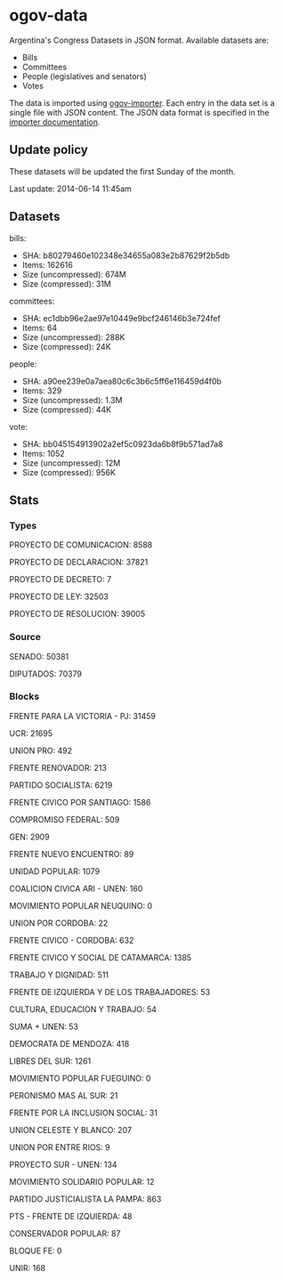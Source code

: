 ogov-data
=========

Argentina's Congress Datasets in JSON format. Available datasets are:

* Bills
* Committees
* People (legislatives and senators)
* Votes

The data is imported using [ogov-importer](https://github.com/seykron/ogov-importer/). Each entry in the data set is a single file with JSON content. The JSON data format is specified in the [importer documentation](https://github.com/seykron/ogov-importer/#data-format).

## Update policy

These datasets will be updated the first Sunday of the month.

Last update: 2014-06-14 11:45am

## Datasets

bills:

* SHA: b80279460e102348e34655a083e2b87629f2b5db
* Items: 162616
* Size (uncompressed): 674M
* Size (compressed): 31M

committees:

* SHA: ec1dbb96e2ae97e10449e9bcf246146b3e724fef
* Items: 64
* Size (uncompressed): 288K
* Size (compressed): 24K

people:

* SHA: a90ee239e0a7aea80c6c3b6c5ff6e116459d4f0b
* Items: 329
* Size (uncompressed): 1.3M
* Size (compressed): 44K

vote:

* SHA: bb045154913902a2ef5c0923da6b8f9b571ad7a8
* Items: 1052
* Size (uncompressed): 12M
* Size (compressed): 956K

## Stats

### Types

PROYECTO DE COMUNICACION: 8588

PROYECTO DE DECLARACION: 37821

PROYECTO DE DECRETO: 7

PROYECTO DE LEY: 32503

PROYECTO DE RESOLUCION: 39005

### Source

SENADO: 50381

DIPUTADOS: 70379

### Blocks

FRENTE PARA LA VICTORIA - PJ: 31459

UCR: 21695

UNION PRO: 492

FRENTE RENOVADOR: 213

PARTIDO SOCIALISTA: 6219

FRENTE CIVICO POR SANTIAGO: 1586

COMPROMISO FEDERAL: 509

GEN: 2909

FRENTE NUEVO ENCUENTRO: 89

UNIDAD POPULAR: 1079

COALICION CIVICA ARI - UNEN: 160

MOVIMIENTO POPULAR NEUQUINO: 0

UNION POR CORDOBA: 22

FRENTE CIVICO - CORDOBA: 632

FRENTE CIVICO Y SOCIAL DE CATAMARCA: 1385

TRABAJO Y DIGNIDAD: 511

FRENTE DE IZQUIERDA Y DE LOS TRABAJADORES: 53

CULTURA, EDUCACION Y TRABAJO: 54

SUMA + UNEN: 53

DEMOCRATA DE MENDOZA: 418

LIBRES DEL SUR: 1261

MOVIMIENTO POPULAR FUEGUINO: 0

PERONISMO MAS AL SUR: 21

FRENTE POR LA INCLUSION SOCIAL: 31

UNION CELESTE Y BLANCO: 207

UNION POR ENTRE RIOS: 9

PROYECTO SUR - UNEN: 134

MOVIMIENTO SOLIDARIO POPULAR: 12

PARTIDO JUSTICIALISTA LA PAMPA: 863

PTS - FRENTE DE IZQUIERDA: 48

CONSERVADOR POPULAR: 87

BLOQUE FE: 0

UNIR: 168
